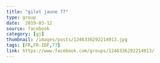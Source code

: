 ```yaml
---
title: "gilet jaune 77"
type: group
date:  2019-03-12
source: facebook
category: [gj]
thumbnail: /images/posts/1246336292214913.jpg
tags: [FR,FR-IDF,77]
link: https://www.facebook.com/groups/1246336292214913/
---
```

